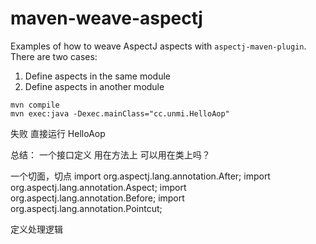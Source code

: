 # maven-weave-aspectj

Examples of how to weave AspectJ aspects with `aspectj-maven-plugin`. There are two cases:

1. Define aspects in the same module
2. Define aspects in another module



```shell
mvn compile
mvn exec:java -Dexec.mainClass="cc.unmi.HelloAop"
```
失败
直接运行
HelloAop

总结：
一个接口定义
用在方法上 可以用在类上吗？

一个切面，切点
import org.aspectj.lang.annotation.After;
import org.aspectj.lang.annotation.Aspect;
import org.aspectj.lang.annotation.Before;
import org.aspectj.lang.annotation.Pointcut;

定义处理逻辑
